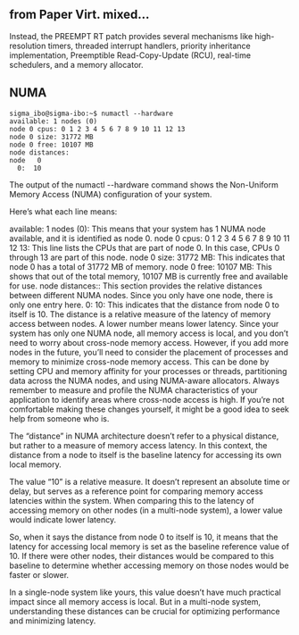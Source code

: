 ## from Paper Virt. mixed...

Instead, the PREEMPT RT
patch provides several mechanisms like high-resolution timers, threaded interrupt handlers, priority inheritance implementation, Preemptible Read-Copy-Update (RCU), real-time schedulers, and a memory allocator.





## NUMA

```
sigma_ibo@sigma-ibo:~$ numactl --hardware
available: 1 nodes (0)
node 0 cpus: 0 1 2 3 4 5 6 7 8 9 10 11 12 13
node 0 size: 31772 MB
node 0 free: 10107 MB
node distances:
node   0 
  0:  10
```

The output of the numactl --hardware command shows the Non-Uniform Memory Access (NUMA) configuration of your system.

Here’s what each line means:

available: 1 nodes (0): This means that your system has 1 NUMA node available, and it is identified as node 0.
node 0 cpus: 0 1 2 3 4 5 6 7 8 9 10 11 12 13: This line lists the CPUs that are part of node 0. In this case, CPUs 0 through 13 are part of this node.
node 0 size: 31772 MB: This indicates that node 0 has a total of 31772 MB of memory.
node 0 free: 10107 MB: This shows that out of the total memory, 10107 MB is currently free and available for use.
node distances:: This section provides the relative distances between different NUMA nodes. Since you only have one node, there is only one entry here.
0: 10: This indicates that the distance from node 0 to itself is 10. The distance is a relative measure of the latency of memory access between nodes. A lower number means lower latency.
Since your system has only one NUMA node, all memory access is local, and you don’t need to worry about cross-node memory access. However, if you add more nodes in the future, you’ll need to consider the placement of processes and memory to minimize cross-node memory access. This can be done by setting CPU and memory affinity for your processes or threads, partitioning data across the NUMA nodes, and using NUMA-aware allocators. Always remember to measure and profile the NUMA characteristics of your application to identify areas where cross-node access is high. If you’re not comfortable making these changes yourself, it might be a good idea to seek help from someone who is.

The “distance” in NUMA architecture doesn’t refer to a physical distance, but rather to a measure of memory access latency. In this context, the distance from a node to itself is the baseline latency for accessing its own local memory.

The value “10” is a relative measure. It doesn’t represent an absolute time or delay, but serves as a reference point for comparing memory access latencies within the system. When comparing this to the latency of accessing memory on other nodes (in a multi-node system), a lower value would indicate lower latency.

So, when it says the distance from node 0 to itself is 10, it means that the latency for accessing local memory is set as the baseline reference value of 10. If there were other nodes, their distances would be compared to this baseline to determine whether accessing memory on those nodes would be faster or slower.

In a single-node system like yours, this value doesn’t have much practical impact since all memory access is local. But in a multi-node system, understanding these distances can be crucial for optimizing performance and minimizing latency.
